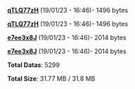 [**qTLQ77zH**](/data/qTLQ77zH.txt) (19/01/23 - 16:46)- 1496 bytes

[**qTLQ77zH**](/data/qTLQ77zH.txt) (19/01/23 - 16:46)- 1496 bytes

[**e7ee3x8J**](/data/e7ee3x8J.txt) (19/01/23 - 16:46)- 2014 bytes

[**e7ee3x8J**](/data/e7ee3x8J.txt) (19/01/23 - 16:46)- 2014 bytes

**Total Datas**: 5299

**Total Size**: 31.77 MB / 31.8 MB